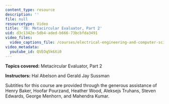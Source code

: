 ```yaml
---
content_type: resource
description: ''
file: null
resourcetype: Video
title: '7B: Metacircular Evaluator, Part 2'
uid: d3c1342e-5db4-aded-b666-73bcbfda3491
video_files:
  video_captions_file: /courses/electrical-engineering-and-computer-science/6-001-structure-and-interpretation-of-computer-programs-spring-2005/video-lectures/7b-metacircular-evaluator-part-2/QVEOq5k6Xi0.vtt
video_metadata:
  youtube_id: QVEOq5k6Xi0
---
```


**Topics covered:** Metacircular Evaluator, Part 2

**Instructors:** Hal Abelson and Gerald Jay Sussman

Subtitles for this course are provided through the generous assistance of Henry Baker, Hoofar Pourzand, Heather Wood, Aleksejs Truhans, Steven Edwards, George Menhorn, and Mahendra Kumar.